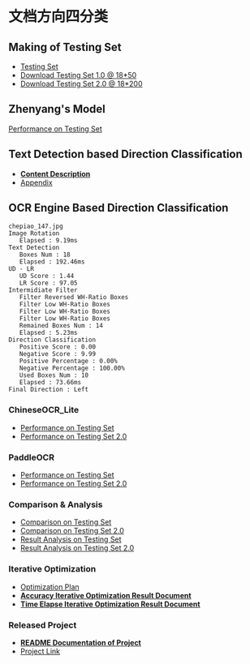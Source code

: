 # 文档方向四分类

## Making of Testing Set 

- [Testing Set](https://github.com/Noba1anc3/Direction_Classify/blob/master/Tesing%20Set.md)
- [Download Testing Set 1.0 @ 18*50](https://bhpan.buaa.edu.cn:443/link/787CCE6F804CBC0F52251D87A79DCD91)
- [Download Testing Set 2.0 @ 18*200](https://bhpan.buaa.edu.cn:443/link/7EFF874581A29BAE85822C1D11A9E0A2)

## Zhenyang's Model

[Performance on Testing Set](https://github.com/Noba1anc3/Direction_Classify/blob/master/zhenyang_version/README.md)

## Text Detection based Direction Classification

- [**Content Description**](https://github.com/Noba1anc3/Direction_Classify/blob/master/Text%20Detection%20Based/README.md)
- [Appendix](https://github.com/Noba1anc3/Direction_Classify/blob/master/Text%20Detection%20Based/Appendix.md)

## OCR Engine Based Direction Classification

```
chepiao_147.jpg
Image Rotation
   Elapsed : 9.19ms
Text Detection
   Boxes Num : 18
   Elapsed : 192.46ms
UD - LR
   UD Score : 1.44 
   LR Score : 97.05
Intermidiate Filter
   Filter Reversed WH-Ratio Boxes
   Filter Low WH-Ratio Boxes
   Filter Low WH-Ratio Boxes
   Filter Low WH-Ratio Boxes
   Remained Boxes Num : 14
   Elapsed : 5.23ms
Direction Classification
   Positive Score : 0.00 
   Negative Score : 9.99 
   Positive Percentage : 0.00% 
   Negative Percentage : 100.00%
   Used Boxes Num : 10
   Elapsed : 73.66ms
Final Direction : Left
```
### ChineseOCR_Lite

- [Performance on Testing Set](https://github.com/Noba1anc3/Direction_Classify/blob/master/chineseocr_lite/README.md)
- [Performance on Testing Set 2.0](https://github.com/Noba1anc3/Direction_Classify/blob/master/chineseocr_lite/Test%20Set%202.0.md)

### PaddleOCR

- [Performance on Testing Set](https://github.com/Noba1anc3/Direction_Classify/blob/master/PaddleOCR/README.md)
- [Performance on Testing Set 2.0](https://github.com/Noba1anc3/Direction_Classify/blob/master/PaddleOCR/Test%20Set%202.0.md)

### Comparison & Analysis

- [Comparison on Testing Set](https://github.com/Noba1anc3/Direction_Classify/blob/master/Comparison.md)
- [Comparison on Testing Set 2.0](https://github.com/Noba1anc3/Direction_Classify/blob/master/Comparison%202.0.md)
- [Result Analysis on Testing Set](https://github.com/Noba1anc3/Direction_Classify/blob/master/Result_Analysis.md)
- [Result Analysis on Testing Set 2.0](https://github.com/Noba1anc3/Direction_Classify/blob/master/Result_Analysis%202.0.md)

### Iterative Optimization

- [Optimization Plan](https://github.com/Noba1anc3/Direction_Classify/blob/master/PaddleOCR/Optimize.md)
- [**Accuracy Iterative Optimization Result Document**](https://github.com/Noba1anc3/Direction_Classify/blob/master/PaddleOCR/%E5%87%86%E7%A1%AE%E7%8E%87%E8%BF%AD%E4%BB%A3%E4%BC%98%E5%8C%96%E7%BB%93%E6%9E%9C%E6%96%87%E6%A1%A3.md) 
- [**Time Elapse Iterative Optimization Result Document**](https://github.com/Noba1anc3/Direction_Classify/blob/master/PaddleOCR/%E6%97%B6%E9%97%B4%E6%B6%88%E8%80%97%E8%BF%AD%E4%BB%A3%E4%BC%98%E5%8C%96%E7%BB%93%E6%9E%9C%E6%96%87%E6%A1%A3.md) 

### Released Project

- [**README Documentation of Project**](https://github.com/Noba1anc3/Direction_Classify/blob/master/PaddleOCR-simplified/README.md)
- [Project Link](https://github.com/Noba1anc3/Direction_Classify/tree/master/PaddleOCR-simplified)
